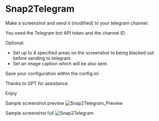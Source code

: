 # Snap2Telegram

Make a screenshot and send it (modified) to your telegram channel.  

You need the Telegram bot API token and the channel ID

Optional:
- Set up to 4 specified areas on the screenshot to being blacked out before sending to telegram.
- Set an image caption which will be also sent.

Save your configuration within the config.ini 

Thanks to GPT for assistance


Enjoy

Sample screenshot preview
![Snap2Telegram_Preview](https://github.com/RafaelF-VA-OrgCodeBiz/Snap2Telegram/assets/174629724/fb6f7af2-bb44-44c8-abd1-ba1d2545821a)

Sample screenshot full
![Snap2Telegram](https://github.com/RafaelF-VA-OrgCodeBiz/Snap2Telegram/assets/174629724/67802bb5-158c-43c7-a334-619e9f6abcf6)
